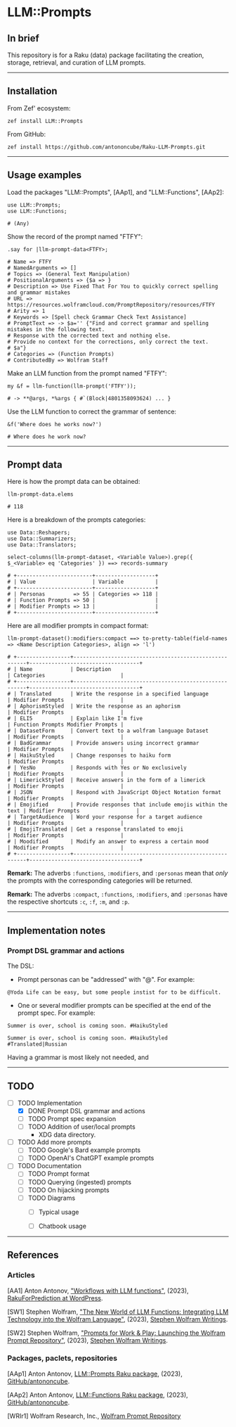 # LLM::Prompts

## In brief

This repository is for a Raku (data) package facilitating the creation, storage, retrieval, and curation of LLM prompts.

----

## Installation

From Zef' ecosystem:

```
zef install LLM::Prompts
```

From GitHub:

```
zef install https://github.com/antononcube/Raku-LLM-Prompts.git
```

-----

## Usage examples

Load the packages "LLM::Prompts", [AAp1], and "LLM::Functions", [AAp2]:

```perl6
use LLM::Prompts;
use LLM::Functions;
```
```
# (Any)
```

Show the record of the prompt named "FTFY":

```perl6
.say for |llm-prompt-data<FTFY>;
```
```
# Name => FTFY
# NamedArguments => []
# Topics => (General Text Manipulation)
# PositionalArguments => {$a => }
# Description => Use Fixed That For You to quickly correct spelling and grammar mistakes
# URL => https://resources.wolframcloud.com/PromptRepository/resources/FTFY
# Arity => 1
# Keywords => [Spell check Grammar Check Text Assistance]
# PromptText => -> $a='' {"Find and correct grammar and spelling mistakes in the following text.
# Response with the corrected text and nothing else.
# Provide no context for the corrections, only correct the text.
# $a"}
# Categories => (Function Prompts)
# ContributedBy => Wolfram Staff
```

Make an LLM function from the prompt named "FTFY":

```perl6
my &f = llm-function(llm-prompt('FTFY'));
```
```
# -> **@args, *%args { #`(Block|4801358093624) ... }
```

Use the LLM function to correct the grammar of sentence:

```perl6
&f('Where does he works now?')
```
```
# Where does he work now?
```

-----

## Prompt data

Here is how the prompt data can be obtained:

```perl6
llm-prompt-data.elems
```
```
# 118
```

Here is a breakdown of the prompts categories:

```perl6
use Data::Reshapers;
use Data::Summarizers;
use Data::Translators;

select-columns(llm-prompt-dataset, <Variable Value>).grep({ $_<Variable> eq 'Categories' }) ==> records-summary
```
```
# +------------------------+-------------------+
# | Value                  | Variable          |
# +------------------------+-------------------+
# | Personas         => 55 | Categories => 118 |
# | Function Prompts => 50 |                   |
# | Modifier Prompts => 13 |                   |
# +------------------------+-------------------+
```

Here are all modifier prompts in compact format:

```perl6
llm-prompt-dataset():modifiers:compact ==> to-pretty-table(field-names => <Name Description Categories>, align => 'l')
```
```
# +-----------------+-------------------------------------------------------+-----------------------------------+
# | Name            | Description                                           | Categories                        |
# +-----------------+-------------------------------------------------------+-----------------------------------+
# | Translated      | Write the response in a specified language            | Modifier Prompts                  |
# | AphorismStyled  | Write the response as an aphorism                     | Modifier Prompts                  |
# | ELI5            | Explain like I'm five                                 | Function Prompts Modifier Prompts |
# | DatasetForm     | Convert text to a wolfram language Dataset            | Modifier Prompts                  |
# | BadGrammar      | Provide answers using incorrect grammar               | Modifier Prompts                  |
# | HaikuStyled     | Change responses to haiku form                        | Modifier Prompts                  |
# | YesNo           | Responds with Yes or No exclusively                   | Modifier Prompts                  |
# | LimerickStyled  | Receive answers in the form of a limerick             | Modifier Prompts                  |
# | JSON            | Respond with JavaScript Object Notation format        | Modifier Prompts                  |
# | Emojified       | Provide responses that include emojis within the text | Modifier Prompts                  |
# | TargetAudience  | Word your response for a target audience              | Modifier Prompts                  |
# | EmojiTranslated | Get a response translated to emoji                    | Modifier Prompts                  |
# | Moodified       | Modify an answer to express a certain mood            | Modifier Prompts                  |
# +-----------------+-------------------------------------------------------+-----------------------------------+
```

**Remark:** The adverbs `:functions`, `:modifiers`, and `:personas` mean 
that *only* the prompts with the corresponding categories will be returned.

**Remark:** The adverbs `:compact`, `:functions`, `:modifiers`, and `:personas` have the respective shortcuts `:c`, `:f`, `:m`, and `:p`.

-----

## Implementation notes

### Prompt DSL grammar and actions

The DSL:

- Prompt personas can be "addressed" with "@". For example:

```
@Yoda Life can be easy, but some people instist for to be difficult.
```

- One or several modifier prompts can be specified at the end of the prompt spec. For example:

```
Summer is over, school is coming soon. #HaikuStyled
```

```
Summer is over, school is coming soon. #HaikuStyled #Translated|Russian
```



Having a grammar is most likely not needed, and 

-----

## TODO

- [ ] TODO Implementation
  - [X] DONE Prompt DSL grammar and actions
  - [ ] TODO Prompt spec expansion
  - [ ] TODO Addition of user/local prompts 
    - XDG data directory.
- [ ] TODO Add more prompts
  - [ ] TODO Google's Bard example prompts
  - [ ] TODO OpenAI's ChatGPT example prompts
- [ ] TODO Documentation
  - [ ] TODO Prompt format
  - [ ] TODO Querying (ingested) prompts
  - [ ] TODO On hijacking prompts
  - [ ] TODO Diagrams
    - [ ] Typical usage
    - [ ] Chatbook usage 


-----

## References

### Articles

[AA1] Anton Antonov,
["Workflows with LLM functions"](https://rakuforprediction.wordpress.com/2023/08/01/workflows-with-llm-functions/),
(2023),
[RakuForPrediction at WordPress](https://rakuforprediction.wordpress.com).

[SW1] Stephen Wolfram,
["The New World of LLM Functions: Integrating LLM Technology into the Wolfram Language"](https://writings.stephenwolfram.com/2023/05/the-new-world-of-llm-functions-integrating-llm-technology-into-the-wolfram-language/),
(2023),
[Stephen Wolfram Writings](https://writings.stephenwolfram.com).

[SW2] Stephen Wolfram,
["Prompts for Work & Play: Launching the Wolfram Prompt Repository"](https://writings.stephenwolfram.com/2023/06/prompts-for-work-play-launching-the-wolfram-prompt-repository/),
(2023),
[Stephen Wolfram Writings](https://writings.stephenwolfram.com).

### Packages, paclets, repositories

[AAp1] Anton Antonov,
[LLM::Prompts Raku package](https://github.com/antononcube/Raku-LLM-Prompts),
(2023),
[GitHub/antononcube](https://github.com/antononcube).

[AAp2] Anton Antonov,
[LLM::Functions Raku package](https://github.com/antononcube/Raku-LLM-Functions),
(2023),
[GitHub/antononcube](https://github.com/antononcube).

[WRIr1] Wolfram Research, Inc.,
[Wolfram Prompt Repository](https://resources.wolframcloud.com/PromptRepository)


